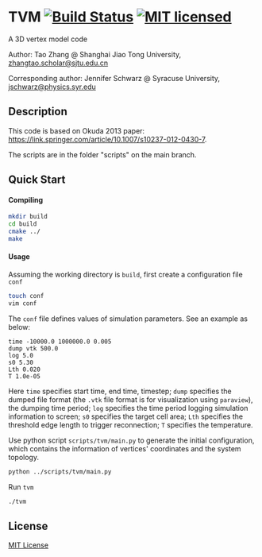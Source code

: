 # TVM [![Build Status][1]][2] [![MIT licensed][3]][4]

[1]: https://travis-ci.com/ZhangTao-SJTU/tvm.svg?token=YPqm5yHsQT7PD3VM6WG5&branch=main
[2]: https://travis-ci.com/ZhangTao-SJTU/tvm
[3]: https://img.shields.io/badge/license-MIT-blue.svg
[4]: LICENSE

A 3D vertex model code 

Author: Tao Zhang @ Shanghai Jiao Tong University, zhangtao.scholar@sjtu.edu.cn

Corresponding author: Jennifer Schwarz @ Syracuse University, jschwarz@physics.syr.edu

## Description
This code is based on Okuda 2013 paper: https://link.springer.com/article/10.1007/s10237-012-0430-7. 

The scripts are in the folder "scripts" on the main branch.

## Quick Start
#### Compiling
```bash
mkdir build
cd build
cmake ../
make
```

#### Usage
Assuming the working directory is `build`, first create a configuration file `conf`
```bash
touch conf
vim conf
```
The `conf` file defines values of simulation parameters. See an example as below: 
```
time -10000.0 1000000.0 0.005
dump vtk 500.0
log 5.0
s0 5.30
Lth 0.020
T 1.0e-05
```
Here `time` specifies start time, end time, timestep;
`dump` specifies the dumped file format (the `.vtk` file format is for visualization using `paraview`), the dumping time period;
`log` specifies the time period logging simulation information to screen;
`s0` specifies the target cell area;
`Lth` specifies the threshold edge length to trigger reconnection;
`T` specifies the temperature. 

Use python script `scripts/tvm/main.py` to generate the initial configuration, 
which contains the information of vertices' coordinates and the system topology. 
```bash
python ../scripts/tvm/main.py
```

Run `tvm`
```bash
./tvm
```

## License
[MIT License](./LICENSE)